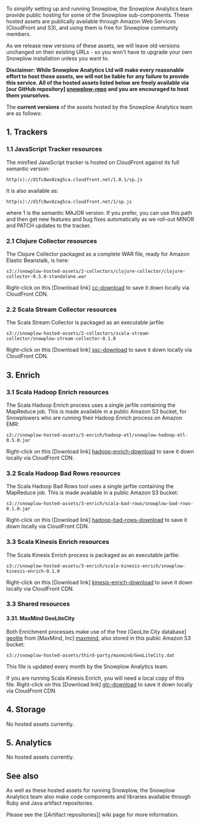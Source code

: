 To simplify setting up and running Snowplow, the Snowplow Analytics team provide public hosting for some of the Snowplow sub-components. These hosted assets are publically available through Amazon Web Services (CloudFront and S3), and using them is free for Snowplow community members.

As we release new versions of these assets, we will leave old versions unchanged on their existing URLs - so you won't have to upgrade your own Snowplow installation unless you want to.

**Disclaimer: While Snowplow Analytics Ltd will make every reasonable effort to host these assets, we will not be liable for any failure to provide this service. All of the hosted assets listed below are freely available via [our GitHub repository] [snowplow-repo] and you are encouraged to host them yourselves.** 

The **current versions** of the assets hosted by the Snowplow Analytics team are as follows:

## 1. Trackers

### 1.1 JavaScript Tracker resources

The minified JavaScript tracker is hosted on CloudFront against its full semantic version:

    http(s)://d1fc8wv8zag5ca.cloudfront.net/1.0.1/sp.js

It is also available as:

    http(s)://d1fc8wv8zag5ca.cloudfront.net/1/sp.js

where 1 is the semantic MAJOR version. If you prefer, you can use this path and then get new features and bug fixes automatically as we roll-out MINOR and PATCH updates to the tracker.

### 2.1 Clojure Collector resources

The Clojure Collector packaged as a complete WAR file, ready for Amazon Elastic Beanstalk, is here:

    s3://snowplow-hosted-assets/2-collectors/clojure-collector/clojure-collector-0.5.0-standalone.war

Right-click on this [Download link] [cc-download] to save it down locally via CloudFront CDN.

### 2.2 Scala Stream Collector resources

The Scala Stream Collector is packaged as an executable jarfile:

    s3://snowplow-hosted-assets/2-collectors/scala-stream-collector/snowplow-stream-collector-0.1.0

Right-click on this [Download link] [ssc-download] to save it down locally via CloudFront CDN.

## 3. Enrich

### 3.1 Scala Hadoop Enrich resources

The Scala Hadoop Enrich process uses a single jarfile containing the MapReduce job. This is made available in a public Amazon S3 bucket, for Snowplowers who are running their Hadoop Enrich process on Amazon EMR:

    s3://snowplow-hosted-assets/3-enrich/hadoop-etl/snowplow-hadoop-etl-0.5.0.jar

Right-click on this [Download link] [hadoop-enrich-download] to save it down locally via CloudFront CDN.

### 3.2 Scala Hadoop Bad Rows resources

The Scala Hadoop Bad Rows tool uses a single jarfile containing the MapReduce job. This is made available in a public Amazon S3 bucket:

    s3://snowplow-hosted-assets/3-enrich/scala-bad-rows/snowplow-bad-rows-0.1.0.jar

Right-click on this [Download link] [hadoop-bad-rows-download] to save it down locally via CloudFront CDN.

### 3.3 Scala Kinesis Enrich resources

The Scala Kinesis Enrich process is packaged as an executable jarfile:

    s3://snowplow-hosted-assets/3-enrich/scala-kinesis-enrich/snowplow-kinesis-enrich-0.1.0

Right-click on this [Download link] [kinesis-enrich-download] to save it down locally via CloudFront CDN.

### 3.3 Shared resources

#### 3.31. MaxMind GeoLiteCity

Both Enrichment processes make use of the free [GeoLite City database] [geolite] from [MaxMind, Inc] [maxmind], also stored in this public Amazon S3 bucket:

    s3://snowplow-hosted-assets/third-party/maxmind/GeoLiteCity.dat

This file is updated every month by the Snowplow Analytics team.

If you are running Scala Kinesis Enrich, you will need a local copy of this file. Right-click on this [Download link] [glc-download] to save it down locally via CloudFront CDN.

## 4. Storage

No hosted assets currently.

## 5. Analytics

No hosted assets currently.

## See also

As well as these hosted assets for running Snowplow, the Snowplow Analytics team also make code components and libraries available through Ruby and Java artifact repositories.

Please see the [[Artifact repositories]] wiki page for more information.

[snowplow-repo]: https://github.com/snowplow/snowplow
[cc-download]: http://d2io1hx8u877l0.cloudfront.net/2-collectors/clojure-collector/clojure-collector-0.5.0-standalone.war
[ssc-download]: http://d2io1hx8u877l0.cloudfront.net/2-collectors/scala-stream-collector/snowplow-stream-collector-0.1.0
[hadoop-enrich-download]: http://d2io1hx8u877l0.cloudfront.net/3-enrich/hadoop-etl/snowplow-hadoop-etl-0.5.0.jar
[hadoop-bad-rows-download]: http://d2io1hx8u877l0.cloudfront.net/3-enrich/scala-bad-rows/snowplow-bad-rows-0.1.0.jar
[kinesis-enrich-download]: http://d2io1hx8u877l0.cloudfront.net/3-enrich/scala-kinesis-enrich/snowplow-kinesis-enrich-0.1.0
[glc-download]: http://d2io1hx8u877l0.cloudfront.net/third-party/maxmind/GeoLiteCity.dat
[geolite]: http://dev.maxmind.com/geoip/legacy/geolite
[maxmind]: http://www.maxmind.com/
